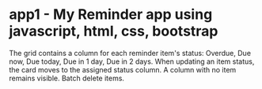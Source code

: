 # app1 - My Reminder app using javascript, html, css, bootstrap


The grid contains a column for each reminder item's status: Overdue, Due now, Due today, Due in 1 day, Due in 2 days.
When updating an item status, the card moves to the assigned status column.
A column with no item remains visible.
Batch delete items.
